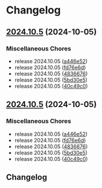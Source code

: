 # Changelog

## [2024.10.5](https://github.com/chu-shen/jellyfin-plugin-anilist-with-filter/compare/v2024.10.5...v2024.10.5) (2024-10-05)


### Miscellaneous Chores

* release 2024.10.05 ([a446e52](https://github.com/chu-shen/jellyfin-plugin-anilist-with-filter/commit/a446e522603d41ed572e06201eacf13f8fa3c931))
* release 2024.10.05 ([fd76e6d](https://github.com/chu-shen/jellyfin-plugin-anilist-with-filter/commit/fd76e6df1dce3696afe24749226c4451ef53cee0))
* release 2024.10.05 ([4836676](https://github.com/chu-shen/jellyfin-plugin-anilist-with-filter/commit/4836676b9997937ab6cfccbc70779f3dbc4ff1a9))
* release 2024.10.05 ([5bd30e5](https://github.com/chu-shen/jellyfin-plugin-anilist-with-filter/commit/5bd30e529ce5ab07cd914758b19ef022b8c3e17c))
* release 2024.10.05 ([40c49c0](https://github.com/chu-shen/jellyfin-plugin-anilist-with-filter/commit/40c49c0b80a172d6337dcd4a6b98dfd8d4cef4ce))

## [2024.10.5](https://github.com/chu-shen/jellyfin-plugin-anilist-with-filter/compare/v2024.10.5...v2024.10.5) (2024-10-05)


### Miscellaneous Chores

* release 2024.10.05 ([a446e52](https://github.com/chu-shen/jellyfin-plugin-anilist-with-filter/commit/a446e522603d41ed572e06201eacf13f8fa3c931))
* release 2024.10.05 ([fd76e6d](https://github.com/chu-shen/jellyfin-plugin-anilist-with-filter/commit/fd76e6df1dce3696afe24749226c4451ef53cee0))
* release 2024.10.05 ([4836676](https://github.com/chu-shen/jellyfin-plugin-anilist-with-filter/commit/4836676b9997937ab6cfccbc70779f3dbc4ff1a9))
* release 2024.10.05 ([5bd30e5](https://github.com/chu-shen/jellyfin-plugin-anilist-with-filter/commit/5bd30e529ce5ab07cd914758b19ef022b8c3e17c))
* release 2024.10.05 ([40c49c0](https://github.com/chu-shen/jellyfin-plugin-anilist-with-filter/commit/40c49c0b80a172d6337dcd4a6b98dfd8d4cef4ce))

## Changelog
